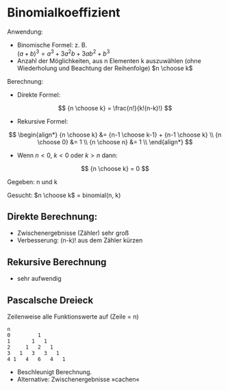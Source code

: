 # Binomialkoeffizient

Anwendung:
- Binomische Formel: z. B. \
  $(a + b)^3 = a^3 + 3a^2b + 3 ab^2 + b^3$
- Anzahl der Möglichkeiten, aus n Elementen k auszuwählen (ohne Wiederholung und Beachtung der Reihenfolge) $n \choose k$

Berechnung:

- Direkte Formel:

$$
{n \choose k} = \frac{n!}{k!(n-k)!}
$$

- Rekursive Formel:

$$
\begin{align*}
{n \choose k} &= {n-1 \choose k-1} + {n-1 \choose k} \\
{n \choose 0} &= 1 \\
{n \choose n} &= 1 \\
\end{align*}
$$

- Wenn $n < 0$, $k < 0$ oder $k > n$ dann:

$$
{n \choose k} = 0
$$

Gegeben: n und k

Gesucht: $n \choose k$ = binomial(n, k)

## Direkte Berechnung:
- Zwischenergebnisse (Zähler) sehr groß
- Verbesserung: (n-k)! aus dem Zähler kürzen

## Rekursive Berechnung
- sehr aufwendig

## Pascalsche Dreieck

Zeilenweise alle Funktionswerte auf (Zeile = n)

~~~
n
0         1
1       1   1
2     1   2   1
3   1   3   3   1
4 1   4   6   4   1
~~~

- Beschleunigt Berechnung.
- Alternative: Zwischenergebnisse »cachen«
